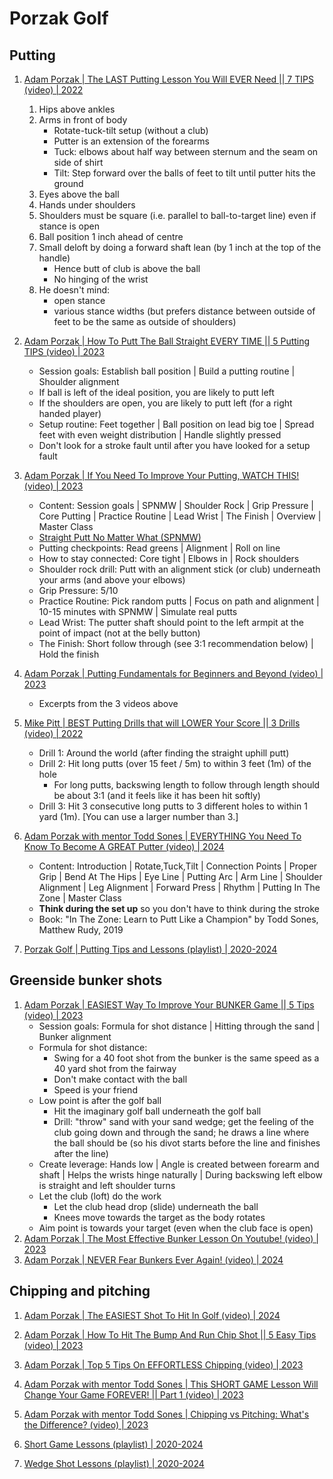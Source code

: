 # Porzak Golf

## Putting

1. [Adam Porzak | The LAST Putting Lesson You Will EVER Need || 7 TIPS (video) | 2022](https://www.youtube.com/watch?v=oUBLtw6Ft2I)
   1. Hips above ankles
   2. Arms in front of body
      - Rotate-tuck-tilt setup (without a club)
      - Putter is an extension of the forearms
      - Tuck: elbows about half way between sternum and the seam on side of shirt
      - Tilt: Step forward over the balls of feet to tilt until putter hits the ground
   3. Eyes above the ball
   4. Hands under shoulders
   5. Shoulders must be square (i.e. parallel to ball-to-target line) even if stance is open
   6. Ball position 1 inch ahead of centre
   7. Small deloft by doing a forward shaft lean (by 1 inch at the top of the handle)
      - Hence butt of club is above the ball
      - No hinging of the wrist
   8. He doesn't mind:
      - open stance
      - various stance widths (but prefers distance between outside of feet to be the same as outside of shoulders)

1. [Adam Porzak | How To Putt The Ball Straight EVERY TIME || 5 Putting TIPS (video) | 2023](https://www.youtube.com/watch?v=aYRbMLQVdZo)
   - Session goals: Establish ball position | Build a putting routine | Shoulder alignment
   - If ball is left of the ideal position, you are likely to putt left
   - If the shoulders are open, you are likely to putt left (for a right handed player)
   - Setup routine: Feet together | Ball position on lead big toe | Spread feet with even weight distribution | Handle slightly pressed
   - Don't look for a stroke fault until after you have looked for a setup fault

1. [Adam Porzak | If You Need To Improve Your Putting, WATCH THIS! (video) | 2023](https://www.youtube.com/watch?v=5FIVqAwRLjQ)
   - Content: Session goals | SPNMW | Shoulder Rock | Grip Pressure |
     Core Putting | Practice Routine | Lead Wrist | The Finish |
     Overview | Master Class
   - [Straight Putt No Matter What (SPNMW)](https://porzakgolf.myshopify.com/collections/training-aids-1/products/copy-of-straight-putt-no-matter-what)
   - Putting checkpoints: Read greens | Alignment | Roll on line
   - How to stay connected: Core tight | Elbows in | Rock shoulders
   - Shoulder rock drill: Putt with an alignment stick (or club) underneath your arms (and above your elbows)
   - Grip Pressure: 5/10
   - Practice Routine: Pick random putts | Focus on path and alignment |
     10-15 minutes with SPNMW | Simulate real putts
   - Lead Wrist: The putter shaft should point to the left armpit at the point of impact (not at the belly button)
   - The Finish: Short follow through (see 3:1 recommendation below) | Hold the finish

1. [Adam Porzak | Putting Fundamentals for Beginners and Beyond (video) | 2023](https://www.youtube.com/watch?v=-FJfVmCtEoc)
   - Excerpts from the 3 videos above

1. [Mike Pitt | BEST Putting Drills that will LOWER Your Score || 3 Drills (video) | 2022](https://www.youtube.com/watch?v=etqmi31cpEY)
   - Drill 1: Around the world (after finding the straight uphill putt)
   - Drill 2: Hit long putts (over 15 feet / 5m) to within 3 feet (1m) of the hole
     * For long putts, backswing length to follow through length should be about 3:1 (and it feels like it has been hit softly)
   - Drill 3: Hit 3 consecutive long putts to 3 different holes to within 1 yard (1m). [You can use a larger number than 3.]

1. [Adam Porzak with mentor Todd Sones | EVERYTHING You Need To Know To Become A GREAT Putter (video) | 2024](https://www.youtube.com/watch?v=eSMSss0w_rw)
   - Content: Introduction | Rotate,Tuck,Tilt | Connection Points |
     Proper Grip | Bend At The Hips | Eye Line | Putting Arc |
     Arm Line | Shoulder Alignment | Leg Alignment | Forward Press |
     Rhythm  | Putting In The Zone | Master Class
   - **Think during the set up** so you don't have to think during the stroke
   - Book: "In The Zone: Learn to Putt Like a Champion" by Todd Sones, Matthew Rudy, 2019

1. [Porzak Golf | Putting Tips and Lessons (playlist) | 2020-2024](https://www.youtube.com/playlist?list=PLmQeGFuasi12FPRTqeXq48psdxpB-I-HJ)


## Greenside bunker shots

1. [Adam Porzak | EASIEST Way To Improve Your BUNKER Game || 5 Tips (video) | 2023](https://www.youtube.com/watch?v=OG-IIE9mSbo)
   - Session goals: Formula for shot distance | Hitting through the sand | Bunker alignment
   - Formula for shot distance:
     * Swing for a 40 foot shot from the bunker is the same speed as a 40 yard shot from the fairway
     * Don't make contact with the ball
     * Speed is your friend
   - Low point is after the golf ball
     * Hit the imaginary golf ball underneath the golf ball
     * Drill: "throw" sand with your sand wedge;
       get the feeling of the club going down and through the sand;
       he draws a line where the ball should be (so his divot starts
       before the line and finishes after the line)
   - Create leverage: Hands low | Angle is created between forearm and shaft |
     Helps the wrists hinge naturally | During backswing left elbow is straight
     and left shoulder turns
   - Let the club (loft) do the work
     * Let the club head drop (slide) underneath the ball
     * Knees move towards the target as the body rotates
   - Aim point is towards your target (even when the club face is open)
1. [Adam Porzak | The Most Effective Bunker Lesson On Youtube! (video) | 2023](https://www.youtube.com/watch?v=tGZoNn3whFY)
1. [Adam Porzak | NEVER Fear Bunkers Ever Again! (video) | 2024](https://www.youtube.com/watch?v=DMrVwKRaNAg)


## Chipping and pitching

1. [Adam Porzak | The EASIEST Shot To Hit In Golf (video) | 2024](https://www.youtube.com/watch?v=tHAUQkbBzoU)
1. [Adam Porzak | How To Hit The Bump And Run Chip Shot || 5 Easy Tips (video) | 2023](https://www.youtube.com/watch?v=OlQMjOnFIRk)
1. [Adam Porzak | Top 5 Tips On EFFORTLESS Chipping (video) | 2023](https://www.youtube.com/watch?v=oFxxmXMNA3Q)
1. [Adam Porzak with mentor Todd Sones | This SHORT GAME Lesson Will Change Your Game FOREVER! || Part 1 (video) | 2023](https://www.youtube.com/watch?v=P_V_Jr29tlc)
1. [Adam Porzak with mentor Todd Sones | Chipping vs Pitching: What's the Difference? (video) | 2023](https://www.youtube.com/watch?v=kSHXGUu2eKc)

1. [Short Game Lessons (playlist) | 2020-2024](https://www.youtube.com/playlist?list=PLmQeGFuasi13aFOqLu7Y9D--D-nQ_DRPP)
1. [Wedge Shot Lessons (playlist) | 2020-2024](https://www.youtube.com/playlist?list=PLmQeGFuasi10vBDBryTJu6Q-6v1mwClLa)

